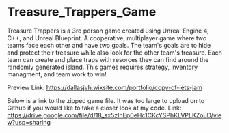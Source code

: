 # Treasure_Trappers_Game
Treasure Trappers is a 3rd person game created using Unreal Engine 4, C++, and Unreal Blueprint. 
A cooperative, multiplayer game where two teams face each other and have two goals. The team's goals are to hide and protect their treasure while also look for the other team's treasure. Each team can create and place traps with resorces they can find around the randomly generated island. This games requires strategy, inventory managment, and team work to win!

Preview Link: https://dallasjvh.wixsite.com/portfolio/copy-of-lets-jam

Below is a link to the zipped game file. It was too large to upload on to Github if you would like to take a closer look at my code.
Link: https://drive.google.com/file/d/18_sx5zIhEp0eHc1CKcYSPhKLVPLKZouD/view?usp=sharing

